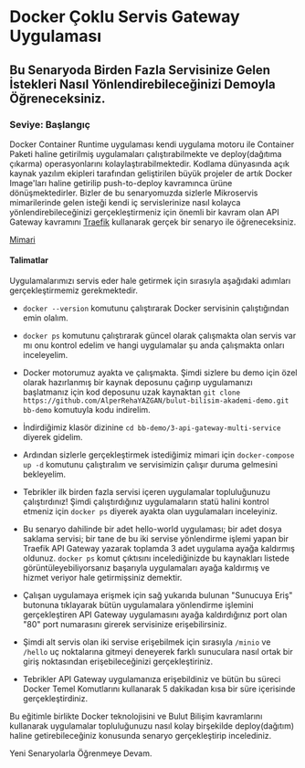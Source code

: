 # Docker Çoklu Servis Gateway Uygulaması

## Bu Senaryoda Birden Fazla Servisinize Gelen İstekleri Nasıl Yönlendirebileceğinizi Demoyla Öğreneceksiniz.  

###  Seviye: Başlangıç

Docker Container Runtime uygulaması kendi uygulama motoru ile Container Paketi haline getirilmiş uygulamaları çalıştırabilmekte ve deploy(dağıtıma çıkarma) operasyonlarını kolaylaştırabilmektedir. Kodlama dünyasında açık kaynak yazılım ekipleri tarafından geliştirilen büyük projeler de artık Docker Image'ları haline getirilip push-to-deploy kavramınca ürüne dönüşmektedirler. Bizler de bu senaryomuzda sizlerle Mikroservis mimarilerinde gelen isteği kendi iç servislerinize nasıl kolayca yönlendirebileceğinizi gerçekleştirmeniz için önemli bir kavram olan API Gateway kavramını [Traefik](https://traefik.io/) kullanarak gerçek bir senaryo ile öğreneceksiniz.  

[Mimari](https://cdn.bulutbilisimciler.com/public/images/pg/bba-scenario-gateway.png)


#### Talimatlar  

Uygulamalarımızı servis eder hale getirmek için sırasıyla aşağıdaki adımları gerçekleştirmemiz gerekmektedir.    

- ``docker --version`` komutunu çalıştırarak Docker servisinin çalıştığından emin olalım.  

- ``docker ps`` komutunu çalıştırarak güncel olarak çalışmakta olan servis var mı onu kontrol edelim ve hangi uygulamalar şu anda çalışmakta onları inceleyelim.  

- Docker motorumuz ayakta ve çalışmakta. Şimdi sizlere bu demo için özel olarak hazırlanmış bir kaynak deposunu çağırıp uygulamanızı başlatmanız için kod deposunu uzak kaynaktan ```git clone https://github.com/AlperRehaYAZGAN/bulut-bilisim-akademi-demo.git bb-demo``` komutuyla kodu indirelim.  

- İndirdiğimiz klasör dizinine ``cd bb-demo/3-api-gateway-multi-service`` diyerek gidelim.  

- Ardından sizlerle gerçekleştirmek istediğimiz mimari için ``docker-compose up -d`` komutunu çalıştıralım ve servisimizin çalışır duruma gelmesini bekleyelim.  

- Tebrikler ilk birden fazla servisi içeren uygulamalar topluluğunuzu çalıştırdınız! Şimdi çalıştırdığınız uygulamaların statü halini kontrol etmeniz için ``docker ps`` diyerek ayakta olan uygulamaları inceleyiniz.  

- Bu senaryo dahilinde bir adet hello-world uygulaması; bir adet dosya saklama servisi; bir tane de bu iki servise yönlendirme işlemi yapan bir Traefik API Gateway yazarak toplamda 3 adet uygulama ayağa kaldırmış oldunuz. ``docker ps`` komut çıktısını incelediğinizde bu kaynakları listede görüntüleyebiliyorsanız başarıyla uygulamaları ayağa kaldırmış ve hizmet veriyor hale getirmişsiniz demektir.  

- Çalışan uygulamaya erişmek için sağ yukarıda bulunan "Sunucuya Eriş" butonuna tıklayarak bütün uygulamalara yönlendirme işlemini gerçekleştiren API Gateway uygulamasını ayağa kaldırdığınız port olan "80" port numarasını girerek servisinize erişebilirsiniz.  

- Şimdi alt servis olan iki servise erişebilmek için sırasıyla ``/minio`` ve ``/hello`` uç noktalarına gitmeyi deneyerek farklı sunuculara nasıl ortak bir giriş noktasından erişebileceğinizi gerçekleştiriniz.  

- Tebrikler API Gateway uygulamanıza erişebildiniz ve bütün bu süreci Docker Temel Komutlarını kullanarak 5 dakikadan kısa bir süre içerisinde gerçekleştirdiniz.

Bu eğitimle birlikte Docker teknolojisini ve Bulut Bilişim kavramlarını kullanarak uygulamalar topluluğunuzu nasıl kolay birşekilde deploy(dağıtım) haline getirebileceğiniz konusunda senaryo gerçekleştirip incelediniz.  

Yeni Senaryolarla Öğrenmeye Devam.  


